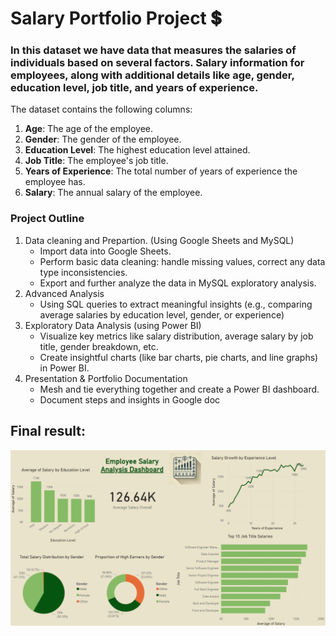 # Salary Portfolio Project :heavy_dollar_sign:

### In this dataset we have data that measures the salaries of individuals based on several factors.  Salary information for employees, along with additional details like age, gender, education level, job title, and years of experience. 

The dataset contains the following columns:
1. **Age**: The age of the employee.
2. **Gender**: The gender of the employee.
3. **Education Level**: The highest education level attained.
4. **Job Title**: The employee's job title.
5. **Years of Experience**: The total number of years of experience the employee has.
6. **Salary**: The annual salary of the employee.

### Project Outline
1. Data cleaning and Prepartion. (Using Google Sheets and MySQL)
   - Import data into Google Sheets.
   - Perform basic data cleaning: handle missing values, correct any data type inconsistencies.
   - Export and further analyze the data in MySQL exploratory analysis.
2. Advanced Analysis
   - Using SQL queries to extract meaningful insights (e.g., comparing average salaries by education level, gender, or experience)
3. Exploratory Data Analysis (using Power BI)
   - Visualize key metrics like salary distribution, average salary by job title, gender breakdown, etc.
   - Create insightful charts (like bar charts, pie charts, and line graphs) in Power BI.
4. Presentation & Portfolio Documentation
   - Mesh and tie everything together and create a Power BI dashboard.
   - Document steps and insights in Google doc
  
## Final result:

![Alt text for the screenshot](Screenshot%202024-11-12%20220512.png)

